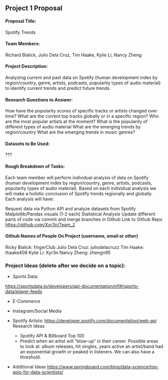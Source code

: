 ## Project 1 Proposal
#### Proposal Title:
Spotify Trends

#### Team Members:
Richard Bialick, Julio Dela Cruz, Tim Haake, Kylie Li, Nancy Zheng

#### Project Description:
Analyzing current and past data on Spotify (human development index by region/country, genre, artists, podcasts, popularity types of audio material) to identify current trends and predict future trends.

#### Research Questions to Answer:
How have the popularity scores of specific tracks or artists changed over time? What are the current top tracks globally or in a specific region? Who are the most popular artists at the moment? What is the popularity of different types of audio material What are the emerging trends by region/country What are the emerging trends in music genres?

#### Datasets to Be Used:
???

#### Rough Breakdown of Tasks:
Each team member will perform individual analysis of data on Spotify (human development index by region/country, genre, artists, podcasts, popularity types of audio material). Based on each individual analysis we will make a holistic conclusion of Spotify trends regionally and globally. Each analysis will have:

Request data via Python API and analyze datasets from Spotify
Matplotlib/Pandas visuals (1-2 each)
Statistical Analysis
Update different parts of code via commit and merge branches in Github
Link to Github Repo
https://github.com/Xyr3n/Team_2

#### Github Names of People On Project (username, email or other)
Ricky Bialick: fingerClub Julio Dela Cruz: juliodelacruzz Tim Haake: thaake408 Kylie Li: Xyr3n Nancy Zheng: zhengn95

### Project Ideas (delete after we decide on a topic):
- Sports Data:
  
https://sportsdata.io/developers/api-documentation/nfl#/sports-data/player-feeds
- E-Commerce
  
- Instagram/Social Media
  
- Spotify Artists:
https://developer.spotify.com/documentation/web-api
  Research Ideas
  - Spotify API & Billboard Top 100
  - Predict when an artist will "blow-up" in their career. Possible areas to look at: album releases, hit singles, years active 
  an artist/band had an exponential growth or peaked in listeners. We can also have a threshold.

- Additional Ideas
https://www.springboard.com/blog/data-science/top-apis-for-data-scientists/

